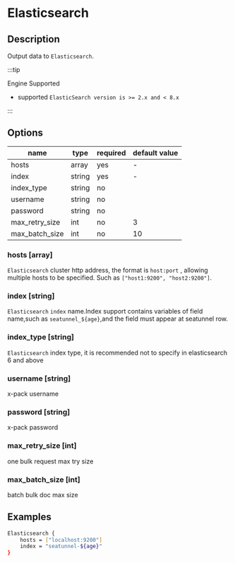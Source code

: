 # Elasticsearch

## Description

Output data to `Elasticsearch`.

:::tip

Engine Supported

* supported  `ElasticSearch version is >= 2.x and < 8.x`

:::

## Options

| name              | type   | required | default value | 
|-------------------| ------ | -------- |---------------|
| hosts             | array  | yes      | -             |
| index             | string | yes      | -             |
| index_type        | string | no       |               |
| username          | string | no       |               |
| password          | string | no       |               | 
| max_retry_size    | int    | no       | 3             |
| max_batch_size    | int    | no       | 10            |



### hosts [array]
`Elasticsearch` cluster http address, the format is `host:port` , allowing multiple hosts to be specified. Such as `["host1:9200", "host2:9200"]`.

### index [string]
`Elasticsearch`  `index` name.Index support contains variables of field name,such as `seatunnel_${age}`,and the field must appear at seatunnel row.

### index_type [string]
`Elasticsearch` index type, it is recommended not to specify in elasticsearch 6 and above

### username [string]
x-pack username

### password [string]
x-pack password

### max_retry_size [int]
one bulk request max try size

### max_batch_size [int]
batch bulk doc max size

## Examples
```bash
Elasticsearch {
    hosts = ["localhost:9200"]
    index = "seatunnel-${age}"
}
```
